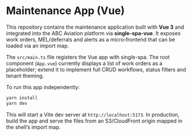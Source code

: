 # Maintenance App (Vue)

This repository contains the maintenance application built with **Vue 3** and integrated into the ABC Aviation platform via **single-spa-vue**.  It exposes work orders, MEL/deferrals and alerts as a micro‑frontend that can be loaded via an import map.

The `src/main.ts` file registers the Vue app with single-spa.  The root component (`App.vue`) currently displays a list of work orders as a placeholder; extend it to implement full CRUD workflows, status filters and tenant theming.

To run this app independently:

```bash
yarn install
yarn dev
```

This will start a Vite dev server at `http://localhost:5173`.  In production, build the app and serve the files from an S3/CloudFront origin mapped in the shell’s import map.